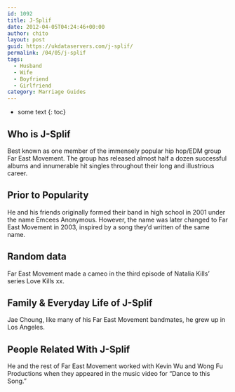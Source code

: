 ```yaml
---
id: 1092
title: J-Splif
date: 2012-04-05T04:24:46+00:00
author: chito
layout: post
guid: https://ukdataservers.com/j-splif/
permalink: /04/05/j-splif
tags:
  - Husband
  - Wife
  - Boyfriend
  - Girlfriend
category: Marriage Guides
---
```


* some text
{: toc}


## Who is  J-Splif
                  
                  
                  
Best known as one member of the immensely popular hip hop/EDM group Far East Movement. The group has released almost half a dozen successful albums and innumerable hit singles throughout their long and illustrious career.
                  
                
                
                
## Prior to Popularity 
                  
                  
                  
He and his friends originally formed their band in high school in 2001 under the name Emcees Anonymous. However, the name was later changed to Far East Movement in 2003, inspired by a song they&#8217;d written of the same name.
                  
                
                
                
## Random data 
                  
                  
                  
Far East Movement made a cameo in the third episode of Natalia Kills&#8217; series Love Kills xx.
                  
                
                
                
## Family & Everyday Life of J-Splif
                  
                  
                  
Jae Choung, like many of his Far East Movement bandmates, he grew up in Los Angeles.
                  
                
                
                
## People Related With  J-Splif
                  
                  
                  
He and the rest of Far East Movement worked with Kevin Wu and Wong Fu Productions when they appeared in the music video for &#8220;Dance to this Song.&#8221;
                  
                
              
            
          
          
          
    
    
  

